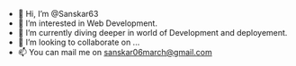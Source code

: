 - 👋 Hi, I’m @Sanskar63
- 👀 I’m interested in Web Development.
- 🌱 I’m currently diving deeper in world of Development and deployement.
- 💞️ I’m looking to collaborate on ...
- 📫 You can mail me on sanskar06march@gmail.com

<!---
Sanskar63/Sanskar63 is a ✨ special ✨ repository because its `README.md` (this file) appears on your GitHub profile.
You can click the Preview link to take a look at your changes.
--->
